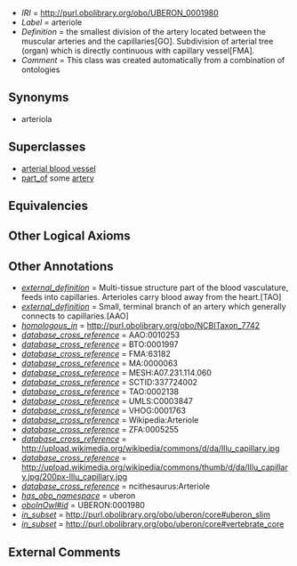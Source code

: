 * *IRI* = http://purl.obolibrary.org/obo/UBERON_0001980
 * *Label* = arteriole
 * *Definition* = the smallest division of the artery located between the muscular arteries and the capillaries[GO]. Subdivision of arterial tree (organ) which is directly continuous with capillary vessel[FMA].
 * *Comment* = This class was created automatically from a combination of ontologies

## Synonyms

 * arteriola

## Superclasses

 * [arterial blood vessel](../../UBERON/09/UBERON_0003509.md)
 * [part_of](../../BFO/50/BFO_0000050.md) some [artery](../../UBERON/37/UBERON_0001637.md)

## Equivalencies


## Other Logical Axioms


## Other Annotations

 * *[external_definition](../../UBPROP/01/UBPROP_0000001.md)* = Multi-tissue structure part of the blood vasculature, feeds into capillaries.   Arterioles carry blood away from the heart.[TAO]
 * *[external_definition](../../UBPROP/01/UBPROP_0000001.md)* = Small, terminal branch of an artery which generally connects to capillaries.[AAO]
 * *[homologous_in](../../core#homologous/in/core#homologous_in.md)* = http://purl.obolibrary.org/obo/NCBITaxon_7742
 * *[database_cross_reference](../../ef/oboInOwl#hasDbXref.md)* = AAO:0010253
 * *[database_cross_reference](../../ef/oboInOwl#hasDbXref.md)* = BTO:0001997
 * *[database_cross_reference](../../ef/oboInOwl#hasDbXref.md)* = FMA:63182
 * *[database_cross_reference](../../ef/oboInOwl#hasDbXref.md)* = MA:0000063
 * *[database_cross_reference](../../ef/oboInOwl#hasDbXref.md)* = MESH:A07.231.114.060
 * *[database_cross_reference](../../ef/oboInOwl#hasDbXref.md)* = SCTID:337724002
 * *[database_cross_reference](../../ef/oboInOwl#hasDbXref.md)* = TAO:0002138
 * *[database_cross_reference](../../ef/oboInOwl#hasDbXref.md)* = UMLS:C0003847
 * *[database_cross_reference](../../ef/oboInOwl#hasDbXref.md)* = VHOG:0001763
 * *[database_cross_reference](../../ef/oboInOwl#hasDbXref.md)* = Wikipedia:Arteriole
 * *[database_cross_reference](../../ef/oboInOwl#hasDbXref.md)* = ZFA:0005255
 * *[database_cross_reference](../../ef/oboInOwl#hasDbXref.md)* = http://upload.wikimedia.org/wikipedia/commons/d/da/Illu_capillary.jpg
 * *[database_cross_reference](../../ef/oboInOwl#hasDbXref.md)* = http://upload.wikimedia.org/wikipedia/commons/thumb/d/da/Illu_capillary.jpg/200px-Illu_capillary.jpg
 * *[database_cross_reference](../../ef/oboInOwl#hasDbXref.md)* = ncithesaurus:Arteriole
 * *[has_obo_namespace](../../ce/oboInOwl#hasOBONamespace.md)* = uberon
 * *[oboInOwl#id](../../id/oboInOwl#id.md)* = UBERON:0001980
 * *[in_subset](../../et/oboInOwl#inSubset.md)* = http://purl.obolibrary.org/obo/uberon/core#uberon_slim
 * *[in_subset](../../et/oboInOwl#inSubset.md)* = http://purl.obolibrary.org/obo/uberon/core#vertebrate_core

## External Comments

